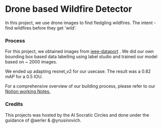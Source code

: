 # Drone based Wildfire Detector
In this project, we use drone images to find fledgling wildfires. The intent - find wildfires before they get 'wild'.

### Process
For this project, we obtained images from [ieee-dataport](https://ieee-dataport.org/open-access/flame-dataset-aerial-imagery-pile-burn-detection-using-drones-uavs#files) . We did our own bounding box based data labelling using label studio and trained our model based on ~ 2000 images.

We ended up adapting resnet_v2 for our usecase. The result was a 0.82 mAP for a 0.5 IOU. 

For a comprehensive overview of our building process, please refer to our [Notion working Notes.](https://cream-lead-5e3.notion.site/Drone-Based-WildFire-Detection-fe8b9a83c71943d1807ddc85ddf6e523)

### Credits
This projects was hosted by the AI Socratic Circles and done under the guidance of @aerler & @ynusinovich.

